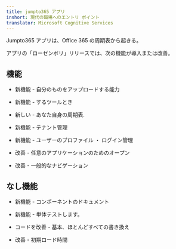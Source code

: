 ```yaml
---
title: jumpto365 アプリ
inshort: 現代の職場へのエントリ ポイント
translator: Microsoft Cognitive Services
---
```



Jumpto365 アプリは、Office 365 の周期表から起きる。

アプリの「ローゼンボリ」リリースでは、次の機能が導入または改善。

## 機能

* 新機能 - 自分のものをアップロードする能力

* 新機能 - するツールとき

* 新しい - あなた自身の周期表.

* 新機能 - テナント管理

* 新機能 - ユーザーのプロファイル ・ ログイン管理

* 改善 - 任意のアプリケーションのためのオープン

* 改善 - 一般的なナビゲーション

## なし機能

* 新機能 - コンポーネントのドキュメント

* 新機能 - 単体テストします。

* コードを改善 - 基本、ほとんどすべての書き換え

* 改善 - 初期ロード時間




